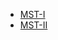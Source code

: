 - [MST-I](https://github.com/sukhwinder5035/Sukhwinder-Singh/tree/main/Files/Design%20of%20Steel%20Structures/MST-I/MST-I_DSS_PECE-136_JM'24.pdf)
- [MST-II]()

